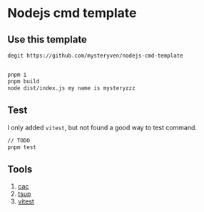 # Nodejs cmd template


## Use this template

```
degit https://github.com/mysteryven/nodejs-cmd-template
```

## 

```bash
pnpm i
pnpm build
node dist/index.js my name is mysteryzzz
```

## Test

I only added `vitest`, but not found a good way to test command.

```bash
// TODO
pnpm test
```

## Tools

1. [cac](https://www.npmjs.com/package/cac)
2. [tsup](https://www.npmjs.com/package/tsup)
3. [vitest](https://www.npmjs.com/package/vitest)
